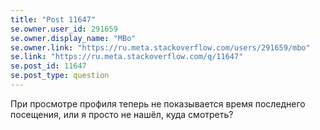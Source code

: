 ```yaml
---
title: "Post 11647"
se.owner.user_id: 291659
se.owner.display_name: "MBo"
se.owner.link: "https://ru.meta.stackoverflow.com/users/291659/mbo"
se.link: "https://ru.meta.stackoverflow.com/q/11647"
se.post_id: 11647
se.post_type: question
---
```

<p>При просмотре профиля теперь не показывается время последнего посещения, или я просто не нашёл, куда смотреть?</p>
